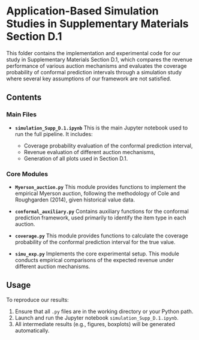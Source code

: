 # Application-Based Simulation Studies in Supplementary Materials Section D.1

This folder contains the implementation and experimental code for our study in Supplementary Materials Section D.1, which compares the revenue performance of various auction mechanisms and evaluates the coverage probability of conformal prediction intervals through a simulation study where several key assumptions of our framework are not satisfied.

## Contents

### Main Files

* **`simulation_Supp_D.1.ipynb`**
  This is the main Jupyter notebook used to run the full pipeline. It includes:

  * Coverage probability evaluation of the conformal prediction interval,
  * Revenue evaluation of different auction mechanisms,
  * Generation of all plots used in Section D.1.

### Core Modules

* **`Myerson_auction.py`**
  This module provides functions to implement the empirical Myerson auction, following the methodology of Cole and Roughgarden (2014), given historical value data.

* **`conformal_auxiliary.py`**
  Contains auxiliary functions for the conformal prediction framework, used primarily to identify the item type in each auction.
  
* **`coverage.py`**
  This module provides functions to calculate the coverage probability of the conformal prediction interval for the true value.

* **`simu_exp.py`**
  Implements the core experimental setup. This module conducts empirical comparisons of the expected revenue under different auction mechanisms.


## Usage

To reproduce our results:

1. Ensure that all `.py` files are in the working directory or your Python path.
2. Launch and run the Jupyter notebook `simulation_Supp_D.1.ipynb`.
3. All intermediate results (e.g., figures, boxplots) will be generated automatically.


